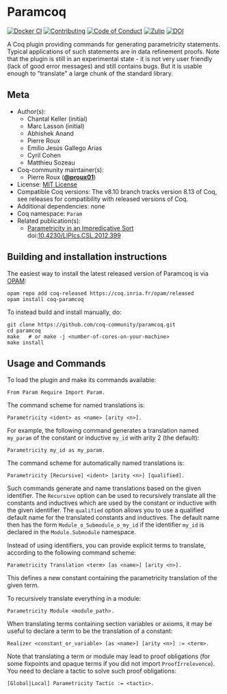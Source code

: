 <!---
This file was generated from `meta.yml`, please do not edit manually.
Follow the instructions on https://github.com/coq-community/templates to regenerate.
--->
# Paramcoq

[![Docker CI][docker-action-shield]][docker-action-link]
[![Contributing][contributing-shield]][contributing-link]
[![Code of Conduct][conduct-shield]][conduct-link]
[![Zulip][zulip-shield]][zulip-link]
[![DOI][doi-shield]][doi-link]

[docker-action-shield]: https://github.com/coq-community/paramcoq/workflows/Docker%20CI/badge.svg?branch=v8.10
[docker-action-link]: https://github.com/coq-community/paramcoq/actions?query=workflow:"Docker%20CI"

[contributing-shield]: https://img.shields.io/badge/contributions-welcome-%23f7931e.svg
[contributing-link]: https://github.com/coq-community/manifesto/blob/master/CONTRIBUTING.md

[conduct-shield]: https://img.shields.io/badge/%E2%9D%A4-code%20of%20conduct-%23f15a24.svg
[conduct-link]: https://github.com/coq-community/manifesto/blob/master/CODE_OF_CONDUCT.md

[zulip-shield]: https://img.shields.io/badge/chat-on%20zulip-%23c1272d.svg
[zulip-link]: https://coq.zulipchat.com/#narrow/stream/237663-coq-community-devs.20.26.20users


[doi-shield]: https://zenodo.org/badge/DOI/10.4230/LIPIcs.CSL.2012.399.svg
[doi-link]: https://doi.org/10.4230/LIPIcs.CSL.2012.399

A Coq plugin providing commands for generating parametricity statements.
Typical applications of such statements are in data refinement proofs.
Note that the plugin is still in an experimental state - it is not very user
friendly (lack of good error messages) and still contains bugs. But it
is usable enough to "translate" a large chunk of the standard library.

## Meta

- Author(s):
  - Chantal Keller (initial)
  - Marc Lasson (initial)
  - Abhishek Anand
  - Pierre Roux
  - Emilio Jesús Gallego Arias
  - Cyril Cohen
  - Matthieu Sozeau
- Coq-community maintainer(s):
  - Pierre Roux ([**@proux01**](https://github.com/proux01))
- License: [MIT License](LICENSE)
- Compatible Coq versions: The v8.10 branch tracks version 8.13 of Coq, see releases for compatibility with released versions of Coq.
- Additional dependencies: none
- Coq namespace: `Param`
- Related publication(s):
  - [Parametricity in an Impredicative Sort](https://hal.archives-ouvertes.fr/hal-00730913/) doi:[10.4230/LIPIcs.CSL.2012.399](https://doi.org/10.4230/LIPIcs.CSL.2012.399)

## Building and installation instructions

The easiest way to install the latest released version of Paramcoq
is via [OPAM](https://opam.ocaml.org/doc/Install.html):

```shell
opam repo add coq-released https://coq.inria.fr/opam/released
opam install coq-paramcoq
```

To instead build and install manually, do:

``` shell
git clone https://github.com/coq-community/paramcoq.git
cd paramcoq
make   # or make -j <number-of-cores-on-your-machine> 
make install
```


## Usage and Commands

To load the plugin and make its commands available:
```coq
From Param Require Import Param.
```

The command scheme for named translations is:
```
Parametricity <ident> as <name> [arity <n>].
```
For example, the following command generates a translation named `my_param`
of the constant or inductive `my_id` with arity 2 (the default):
```coq
Parametricity my_id as my_param.
```

The command scheme for automatically named translations is:
```coq
Parametricity [Recursive] <ident> [arity <n>] [qualified].
```
Such commands generate and name translations based on the given identifier.
The `Recursive` option can be used to recursively translate all the constants
and inductives which are used by the constant or inductive with the given
identifier. The `qualified` option allows you to use a qualified default name
for the translated constants and inductives. The default name then has the form
`Module_o_Submodule_o_my_id` if the identifier `my_id` is declared in the
`Module.Submodule` namespace.

Instead of using identifiers, you can provide explicit terms to translate,
according to the following command scheme:
```coq
Parametricity Translation <term> [as <name>] [arity <n>].
```
This defines a new constant containing the parametricity translation of
the given term.

To recursively translate everything in a module:
```coq
Parametricity Module <module_path>.
```

When translating terms containing section variables or axioms,
it may be useful to declare a term to be the translation of a constant:
```coq
Realizer <constant_or_variable> [as <name>] [arity <n>] := <term>.
```

Note that translating a term or module may lead to proof obligations (for some
fixpoints and opaque terms if you did not import `ProofIrrelevence`). You need to
declare a tactic to solve such proof obligations:
```coq
[Global|Local] Parametricity Tactic := <tactic>.
```
